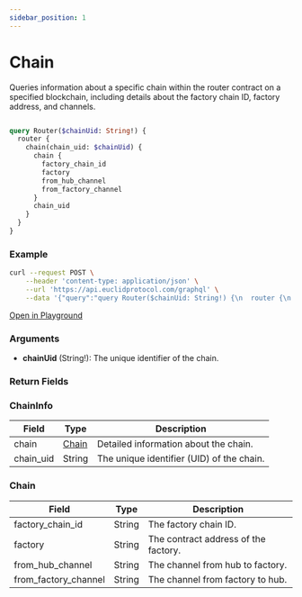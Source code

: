 ```yaml
---
sidebar_position: 1
---
```

# Chain

Queries information about a specific chain within the router contract on a specified blockchain, including details about the factory chain ID, factory address, and channels.


```graphql

query Router($chainUid: String!) {
  router {
    chain(chain_uid: $chainUid) {
      chain {
        factory_chain_id
        factory
        from_hub_channel
        from_factory_channel
      }
      chain_uid
    }
  }
}

```
### Example

```bash
curl --request POST \
    --header 'content-type: application/json' \
    --url 'https://api.euclidprotocol.com/graphql' \
    --data '{"query":"query Router($chainUid: String!) {\n  router {\n    chain(chain_uid: $chainUid) {\n      chain {\n        factory_chain_id\n        factory\n        from_hub_channel\n        from_factory_channel\n      }\n      chain_uid\n    }\n  }\n}","variables":{"chainUid":"nibiru"}}'
```

[Open in Playground](https://api.euclidprotocol.com/?explorerURLState=N4IgJg9gxgrgtgUwHYBcQC4QEcYIE4CeABAEoQwr4AUAJFABYCGAlkgKrNjpEDKKerAOYBCAJRFgAHSREiecpTwTps2QxZIq61gH0YnbnSasOYcVJmq1xmRatWAZoygoIhHdqQ7OK%2B7KcubgS%2Bfg7ycDr0MABGHkxISAgANiH2YRARAa7u6gnJqbIAvgVEnno%2BlkW%2BxUiFIAA0IABujAKM0UkIAM4YIBaSIJ6mA9wDSMzRzHgwA-XSdYVAA)

### Arguments

- **chainUid** (String!): The unique identifier of the chain.

### Return Fields

### ChainInfo

| Field                  | Type   | Description                                             |
|------------------------|--------|---------------------------------------------------------|
| chain                  | [Chain](#chain-1) | Detailed information about the chain.                  |
| chain_uid              | String | The unique identifier (UID) of the chain.               |

### Chain

| Field                  | Type   | Description                                             |
|------------------------|--------|---------------------------------------------------------|
| factory_chain_id       | String | The factory chain ID.                                   |
| factory                | String | The contract address of the factory.                    |
| from_hub_channel       | String | The channel from hub to factory.                        |
| from_factory_channel   | String | The channel from factory to hub.                        |